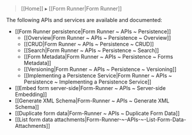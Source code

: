 > [[Home]] ▸ [[Form Runner|Form Runner]]

The following APIs and services are available and documented:

- [[Form Runner persistence|Form Runner ~ APIs ~ Persistence]]
    - [[Overview|Form Runner ~ APIs ~ Persistence ~ Overview]]
    - [[CRUD|Form Runner ~ APIs ~ Persistence ~ CRUD]]
    - [[Search|Form Runner ~ APIs ~ Persistence ~ Search]]
    - [[Form Metadata|Form Runner ~ APIs ~ Persistence ~ Forms Metadata]]
    - [[Versioning|Form Runner ~ APIs ~ Persistence ~ Versioning]]
    - [[Implementing a Persistence Service|Form Runner ~ APIs ~ Persistence ~ Implementing a Persistence Service]]
- [[Embed form server-side|Form-Runner ~ APIs ~ Server-side Embedding]]
- [[Generate XML Schema|Form-Runner ~ APIs ~ Generate XML Schema]]
- [[Duplicate form data|Form-Runner ~ APIs ~ Duplicate Form Data]]
- [[List form data attachments|Form-Runner-~-APIs-~-List-Form-Data-Attachments]]
